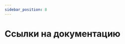 ```yaml
---
sidebar_position: 8
---
```


# Ссылки на документацию

<!-- * Обнаружение циклических зависимостей [(En)](doc/cycle_detection.en.md)[(Ru)](doc/cycle_detection.ru.md) -->
